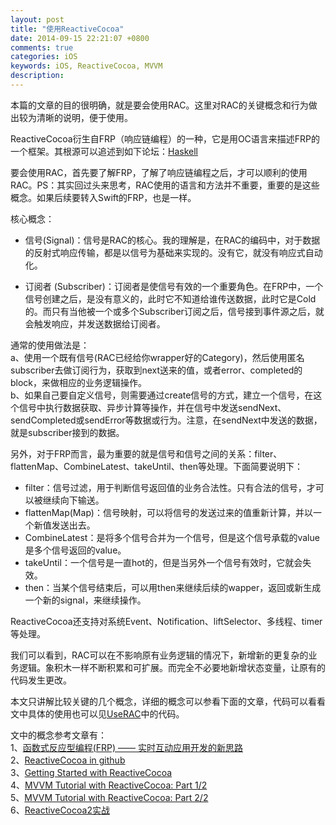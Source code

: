 ```yaml
---
layout: post
title: "使用ReactiveCocoa"
date: 2014-09-15 22:21:07 +0800
comments: true
categories: iOS
keywords: iOS, ReactiveCocoa, MVVM
description: 
---
```

本篇的文章的目的很明确，就是要会使用RAC。这里对RAC的关键概念和行为做出较为清晰的说明，便于使用。

ReactiveCocoa衍生自FRP（响应链编程）的一种，它是用OC语言来描述FRP的一个框架。其根源可以追述到如下论坛：<a href= http://www.haskell.org/haskellwiki/Haskell>Haskell</a>  

要会使用RAC，首先要了解FRP，了解了响应链编程之后，才可以顺利的使用RAC。PS：其实回过头来思考，RAC使用的语言和方法并不重要，重要的是这些概念。如果后续要转入Swift的FRP，也是一样。  

核心概念：  
 
  * 信号(Signal)：信号是RAC的核心。我的理解是，在RAC的编码中，对于数据的反射式响应传输，都是以信号为基础来实现的。没有它，就没有响应式自动化。

  * 订阅者 (Subscriber)：订阅者是使信号有效的一个重要角色。在FRP中，一个信号创建之后，是没有意义的，此时它不知道给谁传送数据，此时它是Cold的。而只有当他被一个或多个Subscriber订阅之后，信号接到事件源之后，就会触发响应，并发送数据给订阅者。
  
通常的使用做法是：  
a、使用一个既有信号(RAC已经给你wrapper好的Category)，然后使用匿名subscriber去做订阅行为，获取到next送来的值，或者error、completed的block，来做相应的业务逻辑操作。  
b、如果自己要自定义信号，则需要通过create信号的方式，建立一个信号，在这个信号中执行数据获取、异步计算等操作，并在信号中发送sendNext、sendCompleted或sendError等数据或行为。注意，在sendNext中发送的数据，就是subscriber接到的数据。  

另外，对于FRP而言，最为重要的就是信号和信号之间的关系：filter、flattenMap、CombineLatest、takeUntil、then等处理。下面简要说明下：  

 * filter：信号过滤，用于判断信号返回值的业务合法性。只有合法的信号，才可以被继续向下输送。
 * flattenMap(Map)：信号映射，可以将信号的发送过来的值重新计算，并以一个新值发送出去。
 * CombineLatest：是将多个信号合并为一个信号，但是这个信号承载的value是多个信号返回的value。
 * takeUntil：一个信号是一直hot的，但是当另外一个信号有效时，它就会失效。
 * then：当某个信号结束后，可以用then来继续后续的wapper，返回或新生成一个新的signal，来继续操作。

ReactiveCocoa还支持对系统Event、Notification、liftSelector、多线程、timer等处理。  

我们可以看到，RAC可以在不影响原有业务逻辑的情况下，新增新的更复杂的业务逻辑。象积木一样不断积累和可扩展。而完全不必要地新增状态变量，让原有的代码发生更改。

本文只讲解比较关键的几个概念，详细的概念可以参看下面的文章，代码可以看看文中具体的使用也可以见<a href = https://github.com/chesterlee/UseRAC>UseRAC</a>中的代码。

文中的概念参考文章有：  
1、<a href = http://www.infoq.com/cn/articles/functional-reactive-programming>函数式反应型编程(FRP) —— 实时互动应用开发的新思路</a>  
2、<a href = https://github.com/ReactiveCocoa/ReactiveCocoa>ReactiveCocoa in github</a>  
3、<a href = http://www.teehanlax.com/blog/getting-started-with-reactivecocoa/>Getting Started with ReactiveCocoa</a>  
4、<a href = http://www.raywenderlich.com/74106/mvvm-tutorial-with-reactivecocoa-part-1>MVVM Tutorial with ReactiveCocoa: Part 1/2</a>  
5、<a href = http://www.raywenderlich.com/74131/mvvm-tutorial-with-reactivecocoa-part-2>MVVM Tutorial with ReactiveCocoa: Part 2/2 </a>  
6、<a href = http://limboy.me/tech/2014/06/06/deep-into-reactivecocoa2.html>ReactiveCocoa2实战</a>

